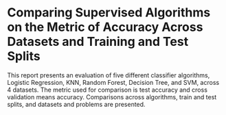 # Comparing Supervised Algorithms on the Metric of Accuracy Across Datasets and Training and Test Splits
This report presents an evaluation of five different classifier algorithms, Logistic Regression, KNN, Random Forest, Decision Tree, and SVM, across 4 datasets. The metric used for comparison is test accuracy and cross validation means accuracy. Comparisons across algorithms, train and test splits, and datasets and problems are presented.
